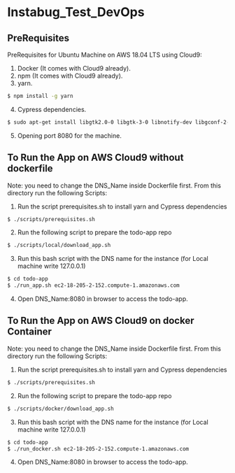 # Instabug_Test_DevOps

## PreRequisites 
PreRequisites for Ubuntu Machine on AWS 18.04 LTS using Cloud9:
1. Docker (It comes with Cloud9 already).
2. npm (It comes with Cloud9 already).
3. yarn.
```sh
$ npm install -g yarn
```
4.  Cypress dependencies.
```sh
$ sudo apt-get install libgtk2.0-0 libgtk-3-0 libnotify-dev libgconf-2-4 libnss3 libxss1 libasound2 libxtst6 xauth xvfb -y
```
5. Opening port 8080 for the machine.

## To Run the App on AWS Cloud9 without dockerfile
Note: you need to change the DNS_Name inside Dockerfile first. 
From this directory run the following Scripts:
1. Run the script prerequisites.sh to install yarn and Cypress dependencies
```sh
$ ./scripts/prerequisites.sh
```
2. Run the following script to prepare the todo-app repo
```sh
$ ./scripts/local/download_app.sh
```
3. Run this bash script with the DNS name for the instance (for Local machine write 127.0.0.1)
```sh
$ cd todo-app
$ ./run_app.sh ec2-18-205-2-152.compute-1.amazonaws.com
```
4. Open DNS_Name:8080 in browser to access the todo-app.

## To Run the App on AWS Cloud9 on docker Container
Note: you need to change the DNS_Name inside Dockerfile first.
From this directory run the following Scripts:
1. Run the script prerequisites.sh to install yarn and Cypress dependencies
```sh
$ ./scripts/prerequisites.sh
```
2. Run the following script to prepare the todo-app repo
```sh
$ ./scripts/docker/download_app.sh
```
3. Run this bash script with the DNS name for the instance (for Local machine write 127.0.0.1)
```sh
$ cd todo-app
$ ./run_docker.sh ec2-18-205-2-152.compute-1.amazonaws.com
```
4. Open DNS_Name:8080 in browser to access the todo-app.
